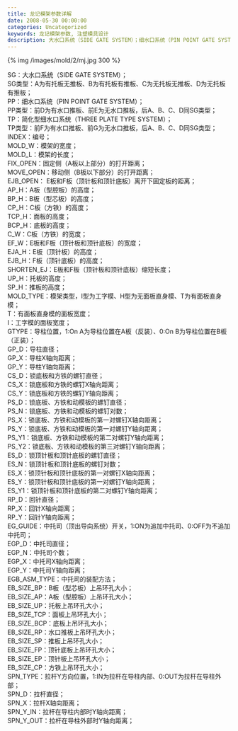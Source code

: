 ```yaml
---
title: 龙记模架参数详解
date: 2008-05-30 00:00:00
categories: Uncategorized
keywords: 龙记模架参数, 注塑模具设计
description: 大水口系统（SIDE GATE SYSTEM）；细水口系统（PIN POINT GATE SYSTEM）；简化型细水口系统（THREE PLATE TYPE SYSTEM）
---
```


{% img /images/mold/2/mj.jpg 300 %}

SG：大水口系统（SIDE GATE SYSTEM）；  
SG类型：A为有托板无推板、B为有托板有推板、C为无托板无推板、D为无托板有推板；  
PP：细水口系统（PIN POINT GATE SYSTEM）；  
PP类型：前D为有水口推板、前E为无水口推板，后A、B、C、D同SG类型；  
TP：简化型细水口系统（THREE PLATE TYPE SYSTEM）；  
TP类型：前F为有水口推板、前G为无水口推板，后A、B、C、D同SG类型；  
INDEX：编号；  
MOLD_W：模架的宽度；  
MOLD_L：模架的长度；  
FIX_OPEN：固定侧（A板以上部分）的打开距离；  
MOVE_OPEN：移动侧（B板以下部分）的打开距离；  
EJB_OPEN： E板和F板（顶针板和顶针底板）离开下固定板的距离；  
AP_H：A板（型腔板）的高度；  
BP_H：B板（型芯板）的高度；  
CP_H：C板（方铁）的高度；  
TCP_H：面板的高度；  
BCP_H：底板的高度；  
C_W：C板（方铁）的宽度；  
EF_W：E板和F板（顶针板和顶针底板）的宽度；  
EJA_H：E板（顶针板）的高度；  
EJB_H：F板（顶针底板）的高度；  
SHORTEN_EJ：E板和F板（顶针板和顶针底板）缩短长度；  
UP_H：托板的高度；  
SP_H：推板的高度；  
MOLD_TYPE：模架类型，I型为工字模、H型为无面板直身模、T为有面板直身模；  
T：有面板直身模的面板宽度；  
I：工字模的面板宽度；  
GTYPE：导柱位置，1:On A为导柱位置在A板（反装）、0:On B为导柱位置在B板（正装）；  
GP_D：导柱直径；  
GP_X：导柱X轴向距离；  
GP_Y：导柱Y轴向距离；  
CS_D：锁底板和方铁的螺钉直径；  
CS_X：锁底板和方铁的螺钉X轴向距离；  
CS_Y：锁底板和方铁的螺钉Y轴向距离；  
PS_D：锁底板、方铁和动模板的螺钉直径；  
PS_N：锁底板、方铁和动模板的螺钉对数；  
PS_X：锁底板、方铁和动模板的第一对螺钉X轴向距离；  
PS_Y：锁底板、方铁和动模板的第一对螺钉Y轴向距离；  
PS_Y1：锁底板、方铁和动模板的第二对螺钉Y轴向距离；  
PS_Y2：锁底板、方铁和动模板的第三对螺钉Y轴向距离；  
ES_D：锁顶针板和顶针底板的螺钉直径；  
ES_N：锁顶针板和顶针底板的螺钉对数；  
ES_X：锁顶针板和顶针底板的第一对螺钉X轴向距离；  
ES_Y：锁顶针板和顶针底板的第一对螺钉Y轴向距离；  
ES_Y1：锁顶针板和顶针底板的第二对螺钉Y轴向距离；  
RP_D：回针直径；  
RP_X：回针X轴向距离；  
RP_Y：回针Y轴向距离；  
EG_GUIDE：中托司（顶出导向系统）开关，1:ON为追加中托司、0:OFF为不追加中托司；  
EGP_D：中托司直径；  
EGP_N：中托司个数；  
EGP_X：中托司X轴向距离；  
EGP_Y：中托司Y轴向距离；  
EGB_ASM_TYPE：中托司的装配方法；  
EB_SIZE_BP：B板（型芯板）上吊环孔大小；  
EB_SIZE_AP：A板（型腔板）上吊环孔大小；  
EB_SIZE_UP：托板上吊环孔大小；  
EB_SIZE_TCP：面板上吊环孔大小；  
EB_SIZE_BCP：底板上吊环孔大小；  
EB_SIZE_RP：水口推板上吊环孔大小；  
EB_SIZE_SP：推板上吊环孔大小；  
EB_SIZE_FP：顶针底板上吊环孔大小；  
EB_SIZE_EP：顶针板上吊环孔大小；  
EB_SIZE_CP：方铁上吊环孔大小；  
SPN_TYPE：拉杆Y方向位置，1:IN为拉杆在导柱内部、0:OUT为拉杆在导柱外部；  
SPN_D：拉杆直径；  
SPN_X：拉杆X轴向距离；  
SPN_Y_IN：拉杆在导柱内部时Y轴向距离；  
SPN_Y_OUT：拉杆在导柱外部时Y轴向距离；
